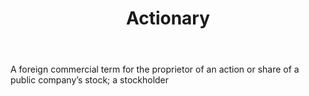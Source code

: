 ---
title: Actionary
letter: A
permalink: "/definitions/bld-actionary.html"
body: A foreign commercial term for the proprietor of an action or share of a public
  company’s stock; a stockholder
published_at: '2018-07-07'
source: Black's Law Dictionary 2nd Ed (1910)
layout: post
---